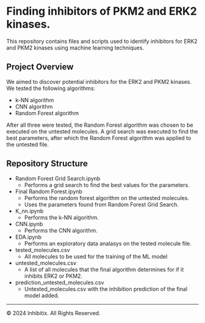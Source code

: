 # Finding inhibitors of PKM2 and ERK2 kinases.
This repository contains files and scripts used to identify inhibitors for ERK2 and PKM2 kinases using machine learning techniques.

## Project Overview
We aimed to discover potential inhibitors for the ERK2 and PKM2 kinases. We tested the following algorithms:
* k-NN algorithm
* CNN algorithm
* Random Forest algorithm

After all three were tested, the Random Forest algorithm was chosen to be executed on the untested molecules.
A grid search was executed to find the best parameters, after which the Random Forest algorithm was applied to the untested file.

## Repository Structure
* Random Forest Grid Search.ipynb
  - Performs a grid search to find the best values for the parameters.
* Final Random Forest.ipynb
  - Performs the random forest algorithm on the untested molecules.
  - Uses the parameters found from Random Forest Grid Search.
* K_nn.ipynb
  - Performs the k-NN algorithm.
* CNN.ipynb
  - Performs the CNN algorithm.
* EDA.ipynb
  - Performs an exploratory data analasys on the tested molecule file.
* tested_molecules.csv
  - All molecules to be used for the training of the ML model
* untested_molecules.csv
  - A list of all molecules that the final algorithm determines for if it inhibits ERK2 or PKM2.
* prediction_untested_molecules.csv
  - Untested_molecules.csv with the inhibition prediction of the final model added.


- - -
© 2024 Inhibitix. All Rights Reserved.
